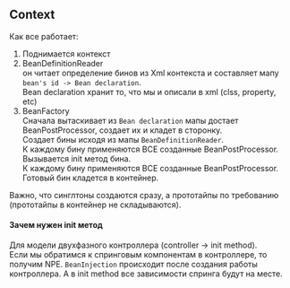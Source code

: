 ## Context

Как все работает:  
1) Поднимается контекст  
2) BeanDefinitionReader  
он читает определение бинов из Xml контекста и составляет мапу `bean's id -> Bean declaration`.  
Bean declaration хранит то, что мы и описали в xml (clss, property, etc)
3) BeanFactory  
Сначала вытаскивает из `Bean declaration` мапы достает BeanPostProcessor, создает их и кладет в сторонку.  
Создает бины исходя из мапы `BeanDefinitionReader`.  
К каждому бину применяются ВСЕ созданные BeanPostProcessor.  
Вызывается init метод бина.  
К каждому бину применяются ВСЕ созданные BeanPostProcessor.  
Готовый бин кладется в контейнер.  

Важно, что синглтоны создаются сразу, а прототайпы по требованию (прототайпы в контейнер не складываются).

#### Зачем нужен init метод
Для модели двухфазного контроллера (controller -> init method).  
Если мы обратимся к спринговым компонентам в контроллере, то получим NPE. `BeanInjection` происходит после создания 
работы контроллера. А в init method все зависимости спринга будут на месте.